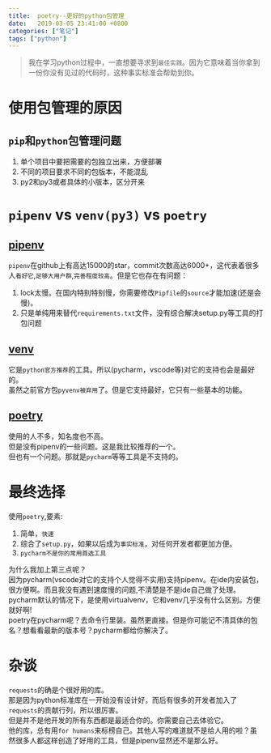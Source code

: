 ```yaml
---
title:  poetry--更好的python包管理
date:   2019-03-05 23:41:00 +0800
categories: ["笔记"]
tags: ["python"]
---
```


> 我在学习python过程中，一直想要寻求到`最佳实践`。因为它意味着当你拿到一份你没有见过的代码时，这种事实标准会帮助到你。

使用包管理的原因
===
`pip`和`python`包管理问题
---
1. 单个项目中要把需要的包独立出来，方便部署
2. 不同的项目要求不同的包版本，不能混乱
3. py2和py3或者具体的小版本，区分开来

`pipenv` vs `venv(py3)` vs `poetry`
===
[pipenv](https://github.com/pypa/pipenv)
---
`pipenv`在github上有高达15000的star，commit次数高达6000+，这代表着很多人`看好它`,`足够大用户群`,`完善程度较高`。但是它也存在有问题：  
1. lock太慢。在国内特别特别慢，你需要修改`Pipfile`的`source`才能加速(还是会慢)。
2. 只是单纯用来替代`requirements.txt`文件，没有综合解决setup.py等工具的打包问题

[venv](https://docs.python.org/3/library/venv.html)
---
它是`python官方推荐`的工具。所以(pycharm，vscode等)对它的支持也会是最好的。  
虽然之前官方包`pyvenv被弃用`了。但是它支持最好，它只有一些基本的功能。

[poetry](https://github.com/sdispater/poetry)
---
使用的人不多，知名度也不高。  
但是没有pipenv的一些问题。这是我比较推荐的一个。  
但也有一个问题。那就是`pycharm`等等工具是不支持的。

最终选择
===
使用`poetry`,要素:  
1. 简单，`快速`  
2. 综合了`setup.py`，如果以后成为`事实标准`，对任何开发者都更加方便。  
3. `pycharm不是你的常用首选工具`  

为什么我加上第三点呢？  
因为pycharm(vscode对它的支持个人觉得不实用)支持pipenv。在ide内安装包，很方便啊。而且我没有遇到速度慢的问题,不清楚是不是ide自己做了处理。  
pycharm默认的情况下，是使用virtualvenv，它和venv几乎没有什么区别。方便就好啊!  
poetry在pycharm呢？去命令行里装。虽然更直接。但是你可能记不清具体的包名？想看看最新的版本号？pycharm都给你解决了。


杂谈
===
`requests`的确是个很好用的库。  
那是因为python标准库在一开始没有设计好，而后有很多的开发者加入了`requests`的贡献行列，所以很厉害。  
但是并不是他开发的所有东西都是最适合你的。你需要自己去体验它。  
他的库，总有用`for humans`来标榜自己。其他人写的难道就不是给人用的啦？虽然很多人都这样创造了好用的工具，但是pipenv显然还不是那么好。